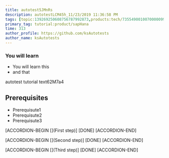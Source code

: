 ```yaml
---
title: autotest5JMnRs
description: autotestLCM45h_11/23/2019 11:36:58 PM
tags: [topic:139269250608756787992873,products:tech/73554900100700000996,tutorial:experience/advanced]
primary_tag: tutorial:product/sapHana
time: 313
author_profile: https://github.com/ksAutotests
author_name: ksAutotests
---
```

### You will learn
- You will learn this
- and that

autotest tutorial text62M7a4

## Prerequisites
- Prerequisute1
- Prerequisute2
- Prerequisute3

[ACCORDION-BEGIN [](First step)]
[DONE]
[ACCORDION-END]

[ACCORDION-BEGIN [](Second step)]
[DONE]
[ACCORDION-END]

[ACCORDION-BEGIN [](Third step)]
[DONE]
[ACCORDION-END]

